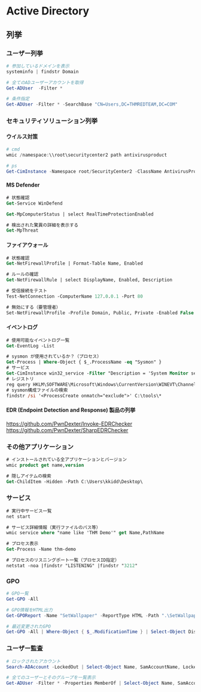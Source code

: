 # Active Directory

## 列挙

### ユーザー列挙

```powershell
# 参加しているドメインを表示
systeminfo | findstr Domain

# 全てのADユーザーアカウントを取得
Get-ADUser  -Filter *

# 条件指定
Get-ADUser -Filter * -SearchBase "CN=Users,DC=THMREDTEAM,DC=COM"
```

### セキュリティソリューション列挙

#### ウイルス対策

```powershell
# cmd
wmic /namespace:\\root\securitycenter2 path antivirusproduct

# ps
Get-CimInstance -Namespace root/SecurityCenter2 -ClassName AntivirusProduct
```

#### MS Defender

```ps
# 状態確認
Get-Service WinDefend

Get-MpComputerStatus | select RealTimeProtectionEnabled

# 検出された驚異の詳細を表示する
Get-MpThreat
```

#### ファイアウォール

```ps
# 状態確認
Get-NetFirewallProfile | Format-Table Name, Enabled

# ルールの確認
Get-NetFirewallRule | select DisplayName, Enabled, Description

# 受信接続をテスト
Test-NetConnection -ComputerName 127.0.0.1 -Port 80

# 無効にする（要管理者）
Set-NetFirewallProfile -Profile Domain, Public, Private -Enabled False
```

#### イベントログ

```ps
# 使用可能なイベントログ一覧
Get-EventLog -List

# sysmon が使用されているか？（プロセス）
Get-Process | Where-Object { $_.ProcessName -eq "Sysmon" }
# サービス
Get-CimInstance win32_service -Filter "Description = 'System Monitor service'"
# レジストリ
reg query HKLM\SOFTWARE\Microsoft\Windows\CurrentVersion\WINEVT\Channels\Microsoft-Windows-Sysmon/Operational
# sysmon構成ファイルの検索
findstr /si '<ProcessCreate onmatch="exclude">' C:\tools\*
```

#### EDR (Endpoint Detection and Response) 製品の列挙

https://github.com/PwnDexter/Invoke-EDRChecker
https://github.com/PwnDexter/SharpEDRChecker

### その他アプリケーション

```ps
# インストールされている全アプリケーションとバージョン
wmic product get name,version

# 隠しアイテムの検索
Get-ChildItem -Hidden -Path C:\Users\kkidd\Desktop\
```

### サービス

```ps
# 実行中サービス一覧
net start

# サービス詳細情報（実行ファイルのパス等）
wmic service where "name like 'THM Demo'" get Name,PathName

# プロセス表示
Get-Process -Name thm-demo

# プロセスのリスニングポート一覧（プロセスID指定）
netstat -noa |findstr "LISTENING" |findstr "3212"
```

### GPO

```powershell
# GPO一覧
Get-GPO -All

# GPO情報をHTML出力
Get-GPOReport -Name "SetWallpaper" -ReportType HTML -Path ".\SetWallpaper.html"

# 最近変更されたGPO
Get-GPO -All | Where-Object { $_.ModificationTime } | Select-Object DisplayName, ModificationTime
```

### ユーザー監査

```powershell
# ロックされたアカウント
Search-ADAccount -LockedOut | Select-Object Name, SamAccountName, LockedOut, LastLogonDate, DistinguishedName

# 全てのユーザーとそのグループを一覧表示
Get-ADUser -Filter * -Properties MemberOf | Select-Object Name, SamAccountName, @{Name="Groups";Expression={$_.MemberOf}}
```
